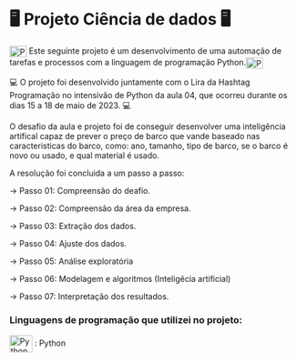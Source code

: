 # 🖥 Projeto Ciência de dados 🖥
 
<img align="center" alt="Python" height="20" width="30" src="https://cdn.jsdelivr.net/gh/devicons/devicon/icons/python/python-original.svg" /> Este seguinte projeto é um desenvolvimento de uma automação de tarefas e processos com a linguagem de programação Python.<img align="center" alt="Python" height="20" width="30" src="https://cdn.jsdelivr.net/gh/devicons/devicon/icons/python/python-original.svg" />
            
💻 O projeto foi desenvolvido juntamente com o Lira da Hashtag Programação no intensivão de Python da aula 04, que ocorreu durante os dias 15 a 18 de maio de 2023. 💻

O desafio da aula e projeto foi de conseguir desenvolver uma inteligência artifical capaz de prever o preço de barco que vande baseado nas caracteristicas do barco, como: ano, tamanho, tipo de barco, se o barco é novo ou usado, e qual material é usado. 

A resolução foi concluida a um passo a passo: 

-> Passo 01: Compreensão do deafio.

-> Passo 02: Compreensão da área da empresa.

-> Passo 03: Extração dos dados.

-> Passo 04: Ajuste dos dados.

-> Passo 05: Análise exploratória

-> Passo 06: Modelagem e algoritmos (Inteligêcia artificial)

-> Passo 07: Interpretação dos resultados. 

### Linguagens de programação que utilizei no projeto:
<img align="center" alt="Python" height="30" width="40" src="https://cdn.jsdelivr.net/gh/devicons/devicon/icons/python/python-original-wordmark.svg" /> : Python

